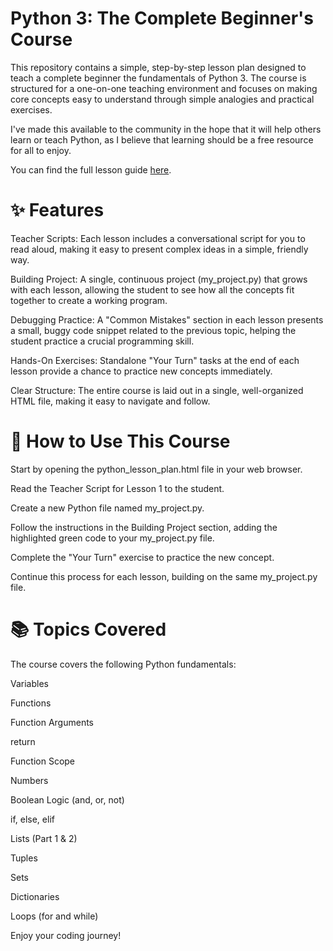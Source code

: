 # Python 3: The Complete Beginner's Course

This repository contains a simple, step-by-step lesson plan designed to teach a complete beginner the fundamentals of Python 3. The course is structured for a one-on-one teaching environment and focuses on making core concepts easy to understand through simple analogies and practical exercises.

I've made this available to the community in the hope that it will help others learn or teach Python, as I believe that learning should be a free resource for all to enjoy.

You can find the full lesson guide [here](https://skidkidd.github.io/Teaching_Python/). 

# ✨ Features
Teacher Scripts: Each lesson includes a conversational script for you to read aloud, making it easy to present complex ideas in a simple, friendly way.

Building Project: A single, continuous project (my_project.py) that grows with each lesson, allowing the student to see how all the concepts fit together to create a working program.

Debugging Practice: A "Common Mistakes" section in each lesson presents a small, buggy code snippet related to the previous topic, helping the student practice a crucial programming skill.

Hands-On Exercises: Standalone "Your Turn" tasks at the end of each lesson provide a chance to practice new concepts immediately.

Clear Structure: The entire course is laid out in a single, well-organized HTML file, making it easy to navigate and follow.

# 🚀 How to Use This Course
Start by opening the python_lesson_plan.html file in your web browser.

Read the Teacher Script for Lesson 1 to the student.

Create a new Python file named my_project.py.

Follow the instructions in the Building Project section, adding the highlighted green code to your my_project.py file.

Complete the "Your Turn" exercise to practice the new concept.

Continue this process for each lesson, building on the same my_project.py file.

# 📚 Topics Covered
The course covers the following Python fundamentals:

Variables

Functions

Function Arguments

return

Function Scope

Numbers

Boolean Logic (and, or, not)

if, else, elif

Lists (Part 1 & 2)

Tuples

Sets

Dictionaries

Loops (for and while)

Enjoy your coding journey!
